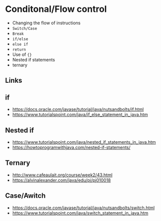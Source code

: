 # Conditonal/Flow control
  - Changing the flow of instructions
  - ```Switch/Case```
  - ```Break```
  - ```if/else```
  - ```else if```
  - ```return```
  - Use of ```{}```
  - Nested if statements
  - ternary

## Links

## if
- https://docs.oracle.com/javase/tutorial/java/nutsandbolts/if.html
- https://www.tutorialspoint.com/java/if_else_statement_in_java.htm

## Nested if
- https://www.tutorialspoint.com/java/nested_if_statements_in_java.htm
- https://howtoprogramwithjava.com/nested-if-statements/

## Ternary
- http://www.cafeaulait.org/course/week2/43.html
- https://alvinalexander.com/java/edu/pj/pj010018

## Case/Awitch
- https://docs.oracle.com/javase/tutorial/java/nutsandbolts/switch.html
- https://www.tutorialspoint.com/java/switch_statement_in_java.htm
